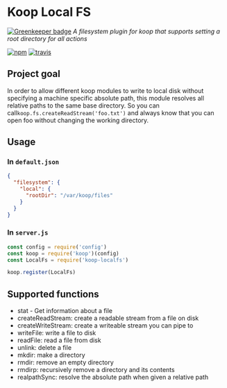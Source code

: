 # Koop Local FS

[![Greenkeeper badge](https://badges.greenkeeper.io/koopjs/koop-filesystem-local.svg)](https://greenkeeper.io/)
*A filesystem plugin for koop that supports setting a root directory for all actions*

[![npm][npm-img]][npm-url]
[![travis][travis-image]][travis-url]

## Project goal

In order to allow different koop modules to write to local disk without specifying a machine specific absolute path, this module resolves all relative paths to the same base directory. So you can call`koop.fs.createReadStream('foo.txt')` and always know that you can open foo without changing the working directory.

## Usage

### In `default.json`

```json
{
  "filesystem": {
    "local": {
      "rootDir": "/var/koop/files"
    }
  }
}
```

### In `server.js`

```javascript
const config = require('config')
const koop = require('koop')(config)
const LocalFs = require('koop-localfs')

koop.register(LocalFs)
```

## Supported functions

- stat - Get information about a file
- createReadStream: create a readable stream from a file on disk
- createWriteStream: create a writeable stream you can pipe to
- writeFile: write a file to disk
- readFile: read a file from disk
- unlink: delete a file
- mkdir: make a directory
- rmdir: remove an empty directory
- rmdirp: recursively remove a directory and its contents
- realpathSync: resolve the absolute path when given a relative path


[npm-img]: https://img.shields.io/npm/v/koop-localfs.svg?style=flat-square
[npm-url]: https://www.npmjs.com/package/koop-localfs
[travis-image]: https://img.shields.io/travis/koopjs/koop-localfs.svg?style=flat-square
[travis-url]: https://travis-ci.org/koopjs/koop-localfs


